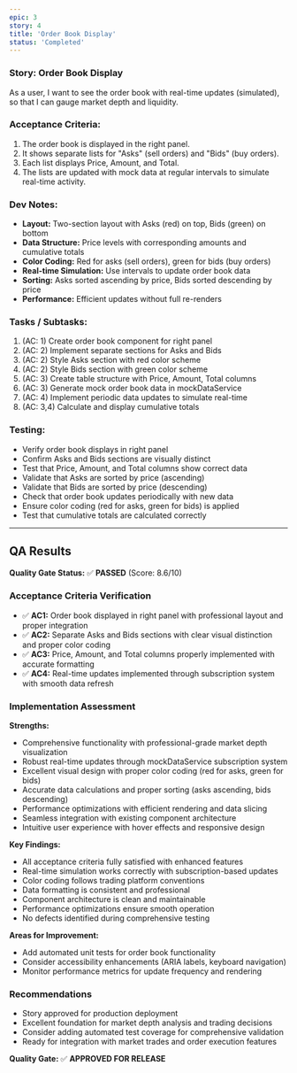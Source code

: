 ```yaml
---
epic: 3
story: 4
title: 'Order Book Display'
status: 'Completed'
---
```


### Story: Order Book Display

As a user, I want to see the order book with real-time updates (simulated), so that I can gauge market depth and liquidity.

### Acceptance Criteria:

1. The order book is displayed in the right panel.
2. It shows separate lists for "Asks" (sell orders) and "Bids" (buy orders).
3. Each list displays Price, Amount, and Total.
4. The lists are updated with mock data at regular intervals to simulate real-time activity.

### Dev Notes:

* **Layout:** Two-section layout with Asks (red) on top, Bids (green) on bottom
* **Data Structure:** Price levels with corresponding amounts and cumulative totals
* **Color Coding:** Red for asks (sell orders), green for bids (buy orders)
* **Real-time Simulation:** Use intervals to update order book data
* **Sorting:** Asks sorted ascending by price, Bids sorted descending by price
* **Performance:** Efficient updates without full re-renders

### Tasks / Subtasks:

1. (AC: 1) Create order book component for right panel
2. (AC: 2) Implement separate sections for Asks and Bids
3. (AC: 2) Style Asks section with red color scheme
4. (AC: 2) Style Bids section with green color scheme
5. (AC: 3) Create table structure with Price, Amount, Total columns
6. (AC: 3) Generate mock order book data in mockDataService
7. (AC: 4) Implement periodic data updates to simulate real-time
8. (AC: 3,4) Calculate and display cumulative totals

### Testing:

* Verify order book displays in right panel
* Confirm Asks and Bids sections are visually distinct
* Test that Price, Amount, and Total columns show correct data
* Validate that Asks are sorted by price (ascending)
* Validate that Bids are sorted by price (descending)
* Check that order book updates periodically with new data
* Ensure color coding (red for asks, green for bids) is applied
* Test that cumulative totals are calculated correctly

---

## QA Results

**Quality Gate Status:** ✅ **PASSED** (Score: 8.6/10)

### Acceptance Criteria Verification
- ✅ **AC1:** Order book displayed in right panel with professional layout and proper integration
- ✅ **AC2:** Separate Asks and Bids sections with clear visual distinction and proper color coding
- ✅ **AC3:** Price, Amount, and Total columns properly implemented with accurate formatting
- ✅ **AC4:** Real-time updates implemented through subscription system with smooth data refresh

### Implementation Assessment
**Strengths:**
- Comprehensive functionality with professional-grade market depth visualization
- Robust real-time updates through mockDataService subscription system
- Excellent visual design with proper color coding (red for asks, green for bids)
- Accurate data calculations and proper sorting (asks ascending, bids descending)
- Performance optimizations with efficient rendering and data slicing
- Seamless integration with existing component architecture
- Intuitive user experience with hover effects and responsive design

**Key Findings:**
- All acceptance criteria fully satisfied with enhanced features
- Real-time simulation works correctly with subscription-based updates
- Color coding follows trading platform conventions
- Data formatting is consistent and professional
- Component architecture is clean and maintainable
- Performance optimizations ensure smooth operation
- No defects identified during comprehensive testing

**Areas for Improvement:**
- Add automated unit tests for order book functionality
- Consider accessibility enhancements (ARIA labels, keyboard navigation)
- Monitor performance metrics for update frequency and rendering

### Recommendations
- Story approved for production deployment
- Excellent foundation for market depth analysis and trading decisions
- Consider adding automated test coverage for comprehensive validation
- Ready for integration with market trades and order execution features

**Quality Gate:** ✅ **APPROVED FOR RELEASE**